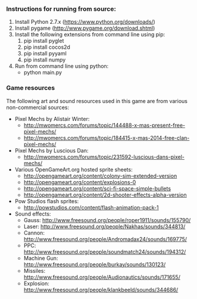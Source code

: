 ### Instructions for running from source:

1. Install Python 2.7.x (https://www.python.org/downloads/)
2. Install pygame (http://www.pygame.org/download.shtml)
2. Install the following extensions from command line using pip:
    1. pip install pyglet
    2. pip install cocos2d
    3. pip install pyyaml
    4. pip install numpy
3. Run from command line using python:
    * python main.py


### Game resources

The following art and sound resources used in this game are from various non-commercial sources:

* Pixel Mechs by Alistair Winter:
    * http://mwomercs.com/forums/topic/144488-x-mas-present-free-pixel-mechs/
    * http://mwomercs.com/forums/topic/184415-x-mas-2014-free-clan-pixel-mechs/
* Pixel Mechs by Luscious Dan:
    * http://mwomercs.com/forums/topic/231592-luscious-dans-pixel-mechs/
* Various OpenGameArt.org hosted sprite sheets:
    * http://opengameart.org/content/colony-sim-extended-version
    * http://opengameart.org/content/explosions-0
    * http://opengameart.org/content/sci-fi-space-simple-bullets
    * http://opengameart.org/content/2d-shooter-effects-alpha-version
* Pow Studios flash sprites:
    * http://powstudios.com/content/flash-animation-pack-1
* Sound effects:
    * Gauss: http://www.freesound.org/people/roper1911/sounds/155790/
    * Laser: http://www.freesound.org/people/Nakhas/sounds/344813/
    * Cannon: http://www.freesound.org/people/Andromadax24/sounds/169775/
    * PPC: http://www.freesound.org/people/soundmatch24/sounds/194312/
    * Machine Gun: http://www.freesound.org/people/burkay/sounds/130123/
    * Missiles: http://www.freesound.org/people/Audionautics/sounds/171655/
    * Explosion: http://www.freesound.org/people/klankbeeld/sounds/344686/
